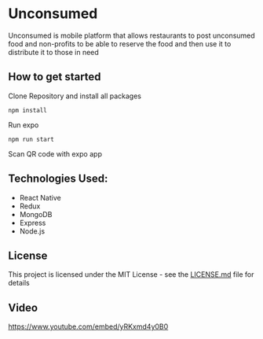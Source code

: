 # Unconsumed

Unconsumed is mobile platform that allows restaurants to post unconsumed food and non-profits to be able to reserve the food and then use it to distribute it to those in need

## How to get started

Clone Repository and install all packages
```
npm install
```
Run expo
```
npm run start
```
Scan QR code with expo app

## Technologies Used:

* React Native
* Redux
* MongoDB
* Express
* Node.js

## License

This project is licensed under the MIT License - see the [LICENSE.md](LICENSE.md) file for details

## Video

https://www.youtube.com/embed/yRKxmd4y0B0
